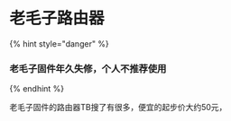 # 老毛子路由器

{% hint style="danger" %}
### 老毛子固件年久失修，个人不推荐使用
{% endhint %}

老毛子固件的路由器TB搜了有很多，便宜的起步价大约50元，

